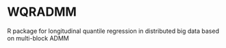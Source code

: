 # WQRADMM
R package for longitudinal quantile regression in distributed big data based on multi-block ADMM
